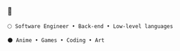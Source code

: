 ### 🌸


```
🌕 Software Engineer • Back-end • Low-level languages

🌑 Anime • Games • Coding • Art

```

<p aling="center">
  <a href = "https://github.com/awwliedacoder/awwliedacoder/raw/main/9605-pepe-business.webp" >
  
